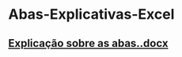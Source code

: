 # Abas-Explicativas-Excel
## **[Explicação sobre as abas..docx](https://github.com/LeandroRamos12/Abas-Explicativas-Excel/files/12384340/Explicacao.sobre.as.abas.docx)**
